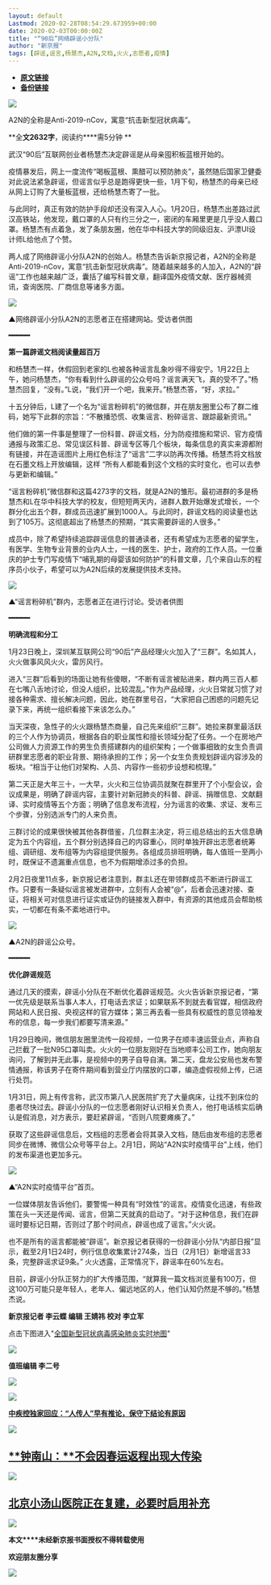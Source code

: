 ```yaml
---
layout: default
Lastmod: 2020-02-28T08:54:29.673959+00:00
date: 2020-02-03T00:00:00Z
title: "“90后”网络辟谣小分队"
author: "新京报"
tags: [辟谣,谣言,杨慧杰,A2N,文档,火火,志愿者,疫情]
---
```


* [**原文链接**](http://mp.weixin.qq.com/s?__biz=MzU2MzA2ODk3Nw==&mid=2247546641&idx=3&sn=ae21acc1e678659b50d52b195e956149&chksm=fc5d9e4fcb2a17590756942095349707fd479953dd68c6ead66e87857de71c5fb620ed9dace1#rd)
* [**备份链接**](https://archive.ph/pzCDp)


![](/images/post/e0fc932d82bac336b3ecb036ae28d630.jpg)

A2N的全称是Anti-2019-nCov，寓意“抗击新型冠状病毒”。

**全****文2632字****，阅读约****需5分钟 **

武汉“90后”互联网创业者杨慧杰决定辟谣是从母亲囤积板蓝根开始的。  

疫情暴发后，网上一度流传“喝板蓝根、熏醋可以预防肺炎”，虽然随后国家卫健委对此说法紧急辟谣，但谣言似乎总是跑得更快一些，1月下旬，杨慧杰的母亲已经从网上订购了大量板蓝根，还给杨慧杰寄了一批。

与此同时，真正有效的防护手段却还没有深入人心。1月20日，杨慧杰出差路过武汉高铁站，他发现，戴口罩的人只有约三分之一，密闭的车厢里更是几乎没人戴口罩。杨慧杰有点着急，发了条朋友圈，他在华中科技大学的同级旧友、沪漂UI设计师L给他点了个赞。

两人成了网络辟谣小分队A2N的创始人。杨慧杰告诉新京报记者，A2N的全称是Anti-2019-nCov，寓意“抗击新型冠状病毒”。随着越来越多的人加入，A2N的“辟谣”工作也越来越广泛，囊括了编写科普文章，翻译国外疫情文献、医疗器械资讯，查询医院、厂商信息等诸多方面。

![](/images/post/2f35d0d803bab84fb321ef1c9f9778ca.jpg)

▲网络辟谣小分队A2N的志愿者正在搭建网站。受访者供图

**━━━━━**

**第一篇辟谣文档阅读量超百万**

和杨慧杰一样，休假回到老家的L也被各种谣言乱象吵得不得安宁。1月22日上午，她问杨慧杰，“你有看到什么辟谣的公众号吗？谣言满天飞，真的受不了。”杨慧杰回复，“没有。”L说，“我们开一个吧，我来开。”杨慧杰答，“好，求拉。”

十五分钟后，L建了一个名为“谣言粉碎机”的微信群，并在朋友圈里公布了群二维码，她写下此群的宗旨：“不散播恐慌、收集谣言、粉碎谣言、跟踪最新资讯。”

他们做的第一件事是整理了一份科普、辟谣文档，分为防疫措施和常识、官方疫情通报与政策汇总、常见误区科普、辟谣专区等几个板块，每条信息的真实来源都附有链接，并在造谣图片上用红色标注了“谣言”二字以防再次传播。杨慧杰将文档放在石墨文档上开放编辑，这样 “所有人都能看到这个文档的实时变化，也可以去参与更新和编辑。”

“谣言粉碎机”微信群和这篇4273字的文档，就是A2N的雏形。最初进群的多是杨慧杰和L在华中科技大学的校友，但短短两天内，进群人数开始爆发式增长，一个群分化出五个群，群成员迅速扩展到1000人。与此同时，辟谣文档的阅读量也达到了105万。这彻底超出了杨慧杰的预期，“其实需要辟谣的人很多。”

成员中，除了希望持续追踪辟谣信息的普通读者，还有希望成为志愿者的留学生，有医学、生物专业背景的业内人士，一线的医生、护士，政府的工作人员。一位重庆的护士专门写疫情下“哺乳期的母婴该如何防护”的科普文章，几个来自山东的程序员小伙子，希望可以为A2N后续的发展提供技术支持。

![](/images/post/c40d25c8845664905c436497d66d5041.jpg)

▲“谣言粉碎机”群内，志愿者正在进行讨论。受访者供图  

**━━━━━**

**明确流程和分工**

1月23日晚上，深圳某互联网公司“90后”产品经理火火加入了“三群”。名如其人，火火做事风风火火，雷厉风行。

进入“三群”后看到的场面让她有些傻眼，“不断有谣言被贴进来，群内两三百人都在七嘴八舌地讨论，但没人组织，比较混乱。”作为产品经理，火火日常就习惯了对接各种需求、擅长解决问题，因此，她在群里号召，“大家把自己困惑的问题先记录下来，再统一组织看接下来该怎么办。”

当天深夜，急性子的火火跟杨慧杰商量，自己先来组织“三群”。她拉来群里最活跃的三个人作为协调员，根据各自的职业属性和擅长领域分配了任务。一个在房地产公司做人力资源工作的男生负责搭建群内的组织架构；一个做事细致的女生负责调研群里志愿者的职业背景、期待承担的工作；另一个女生负责规划辟谣内容涉及的板块。“相当于让他们对架构、人员、内容作一些初步设想和梳理。”

第二天正是大年三十，一大早，火火和三位协调员就聚在群里开了个小型会议，会议成果是，明确了辟谣内容，主要针对新冠肺炎的科普、辟谣、捐赠信息、文献翻译、实时疫情等五个方面；明确了信息发布流程，分为谣言的收集、求证、发布三个步骤，分别选派专门的人来负责。

三群讨论的成果很快被其他各群借鉴，几位群主决定，将三组总结出的五大信息确定为五个内容组，五个群分别选择自己的内容重心，同时单独开辟出志愿者统筹组、调研组、发布组等为内容组提供服务。各组成员排班明确，每人值班一至两小时，既保证不遗漏重点信息，也不为假期增添过多的负担。

2月2日夜里11点多，新京报记者注意到，群主L还在带领群成员不断进行辟谣工作。只要有一条疑似谣言被发进群中，立刻有人会被“@”，后者会迅速对接、查证，将相关可对信息进行证实或证伪的链接发入群中，有资源的其他成员会帮助核实，一切都在有条不紊地进行中。

![](/images/post/8fcc2283256b0ad0131feb057da924a0.jpg)

▲A2N的辟谣公众号。  

**━━━━━**

**优化辟谣规范**

通过几天的摸索，辟谣小分队在不断优化着辟谣规范。火火告诉新京报记者，“第一优先级是联系当事人本人，打电话去求证；如果联系不到就去看官媒，相信政府网站和人民日报、央视这样的官方媒体；第三再去看一些具有权威性的意见领袖发布的信息，每一步我们都要写清来源。”

1月29日晚间，微信朋友圈里流传一段视频，一位男子在顺丰速运营业点，声称自己拦截了一批N95口罩叫卖。火火的一位朋友刚好在当地顺丰公司工作，她向朋友询问，了解到并无此事，是视频中的男子自导自演。第二天，盘龙公安局也发布警情通报，称该男子在寄件期间看到营业厅内摆放的口罩，编造虚假视频上传，已进行处罚。

1月31日，网上有传言称，武汉市第八人民医院扩充了大量病床，让找不到床位的患者尽快过去。辟谣小分队的一位志愿者刚好认识相关负责人，他打电话核实后确认是假消息，对方表示，要赶紧辟谣，“否则八院要瘫痪了。”

获取了这些辟谣信息后，文档组的志愿者会将其录入文档，随后由发布组的志愿者同步在微博、微信公众号等平台上。2月1日，网站“A2N实时疫情平台”上线，他们的发布渠道也更加多元。

![](/images/post/821d7fe69492d27c0d16541056935c87.jpg)

▲“A2N实时疫情平台”首页。

一位媒体朋友告诉他们，要警惕一种具有“时效性”的谣言。疫情变化迅速，有些政策在头一天还是传闻、谣言，但第二天就真的启动了。“对于这种信息，我们在辟谣时要标记日期，否则过了那个时间点，辟谣也成了谣言。”火火说。

也不是所有的谣言都能被“辟谣”。新京报记者获得的一份辟谣小分队“内部日报”显示，截至2月1日24时，例行信息收集累计274条，当日（2月1日）新增谣言33条，完整辟谣求证9条。” 火火透露，正常情况下，辟谣率在60%左右。

目前，辟谣小分队正努力的扩大传播范围，“就算我一篇文档浏览量有100万，但这100万可能只是年轻人，老年人、偏远地区的人，他们认知仍然是不够的。”杨慧杰说。

**新京报记者 李云蝶 编辑 王婧祎 校对 李立军**

点击下图进入"[全国新型冠状病毒感染肺炎实时地图](https://m.bjnews.com.cn/zhuanti/2020feiyan/)"

[![](/images/post/870fd10b640b94a8eea321e49c99781f.jpg)](https://m.bjnews.com.cn/zhuanti/2020feiyan/)

****值班编辑 李二号****  

[![](/images/post/09a36834030337336c8322173e65ce2d.jpg)](http://xjbapp.bjnews.com.cn/?qdid=1e)

[![](/images/post/4d173e175c9acb0b65a823f515686bf5.jpg)](http://mp.weixin.qq.com/s?__biz=MzU2MzA2ODk3Nw==&mid=2247545635&idx=1&sn=73186f282788f3907415326a25635fb1&chksm=fc5d9a7dcb2a136b0a9a194da89acfc24661a49c32c04ba5bc596d95951c329390d3e87567a0&scene=21#wechat_redirect)

[**中疾控独家回应：**](http://mp.weixin.qq.com/s?__biz=MzU2MzA2ODk3Nw==&mid=2247545635&idx=1&sn=73186f282788f3907415326a25635fb1&chksm=fc5d9a7dcb2a136b0a9a194da89acfc24661a49c32c04ba5bc596d95951c329390d3e87567a0&scene=21#wechat_redirect)[**“人传人”早有推论，保守下结论有原因**](http://mp.weixin.qq.com/s?__biz=MzU2MzA2ODk3Nw==&mid=2247545635&idx=1&sn=73186f282788f3907415326a25635fb1&chksm=fc5d9a7dcb2a136b0a9a194da89acfc24661a49c32c04ba5bc596d95951c329390d3e87567a0&scene=21#wechat_redirect)

[![](/images/post/8370734ae3c7d105a0b50b529e600dad.jpg)](http://mp.weixin.qq.com/s?__biz=MzU2MzA2ODk3Nw==&mid=2247544568&idx=1&sn=1262d0f8ac231a1b8214150b55454132&chksm=fc5d87a6cb2a0eb09fb8a2ee101e92ba891be81616d6823de5f580ca937138e351b9de5662aa&scene=21#wechat_redirect)

[**钟南山：****不会因春运返程出现大传染**](http://mp.weixin.qq.com/s?__biz=MzU2MzA2ODk3Nw==&mid=2247544568&idx=1&sn=1262d0f8ac231a1b8214150b55454132&chksm=fc5d87a6cb2a0eb09fb8a2ee101e92ba891be81616d6823de5f580ca937138e351b9de5662aa&scene=21#wechat_redirect)
-------------------------------------------------------------------------------------------------------------------------------------------------------------------------------------------------------------------------------------------------

[![](/images/post/97b7b267012ab95179f01e88649c58e3.jpg)](http://mp.weixin.qq.com/s?__biz=MzU2MzA2ODk3Nw==&mid=2247545124&idx=1&sn=e51516aeeee57dfa7b4ba0ed02f4d400&chksm=fc5d987acb2a116cef7c86bc0a83047df13b7a3b288b8458ae6164fa55442888531329078f1a&scene=21#wechat_redirect)

[**北京小汤山医院正在复建，必要时启用补充**](http://mp.weixin.qq.com/s?__biz=MzU2MzA2ODk3Nw==&mid=2247545124&idx=1&sn=e51516aeeee57dfa7b4ba0ed02f4d400&chksm=fc5d987acb2a116cef7c86bc0a83047df13b7a3b288b8458ae6164fa55442888531329078f1a&scene=21#wechat_redirect)
------------------------------------------------------------------------------------------------------------------------------------------------------------------------------------------------------------------------------------------------

![](/images/post/4e8f42094a1a63e0330a20b461fc84d3.jpg)

**本文****未经新京报书面授权不得转载使用**

**欢迎朋友圈分享**

![](/images/post/0f0a66fe47e801121292696a3b68b3be.jpg)

